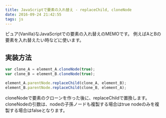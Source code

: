 ```yaml
---
title: JavaScriptで要素の入れ替え - replaceChild, cloneNode
date: 2016-09-24 21:42:55
tags: js
---
```


ピュア(Vanilla)なJavaScriptでの要素の入れ替えのMEMOです。
例えばAとBの要素を入れ替えたい時などに使います。

## 実装方法
``` js
var clone_A = element_A.cloneNode(true);
var clone_B = element_B.cloneNode(true);

element_A.parentNode.replaceChild(clone_A, element_B);
element_B.parentNode.replaceChild(clone_B, element_A);
```

cloneNodeで要素のクローンを作った後に、replaceChildで置換します。
cloneNodeの引数は、nodeの子孫ノードも複製する場合はtrue
nodeのみを複製する場合はfalseとなります。